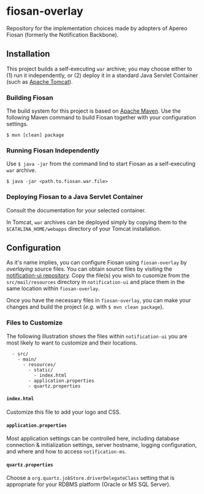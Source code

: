 # fiosan-overlay

Repository for the implementation choices made by adopters of Apereo Fiosan (formerly the
Notification Backbone).

## Installation

This project builds a self-executing `war` archive;  you may choose either to (1) run it
independently, or (2) deploy it in a standard Java Servlet Container (such as [Apache Tomcat][]).

### Building Fiosan

The build system for this project is based on [Apache Maven][].  Use the following Maven command to
build Fiosan together with your configuration settings.

```console
$ mvn [clean] package
```

### Running Fiosan Independently

Use `$ java -jar` from the command lind to start Fiosan as a self-executing `war` archive.

```console
$ java -jar <path.to.fiosan.war.file>
```

### Deploying Fiosan to a Java Servlet Container

Consult the documentation for your selected container.

In Tomcat, `war` archives can be deployed simply by copying them to the `$CATALINA_HOME/webapps`
directory of your Tomcat installation.

## Configuration

As it's name implies, you can configure Fiosan using `fiosan-overlay` by _overlaying_ source files.
You can obtain source files by visiting the [notification-ui repository][].  Copy the file(s) you
wish to cusomize from the `src/mail/resources` directory in `notification-ui` and place them in the
same location within `fiosan-overlay`.

Once you have the necessary files in `fiosan-overlay`, you can make your changes and build the
project (_e.g._ with `$ mvn clean package`).

### Files to Customize

The following illustration shows the files within `notification-ui` you are most likely to want to
customize and their locations.

```
  - src/
    - main/
      - resources/
        - static/
          - index.html
        - application.properties
        - quartz.properties
```

#### `index.html`

Customize this file to add your logo and CSS.

#### `application.properties`

Most application settings can be controlled here, including database connection & initialization
settings, server hostname, logging configuration, and where and how to access `notification-ms`.

#### `quartz.properties`

Choose a `org.quartz.jobStore.driverDelegateClass` setting that is appropriate for your RDBMS
platform (Oracle or MS SQL Server).


[Apache Tomcat]: http://tomcat.apache.org/
[Apache Maven]: https://maven.apache.org/
[notification-ui repository]: https://github.com/uoe-is-apps/notification-ui
